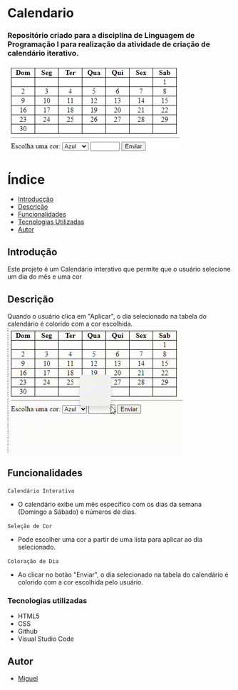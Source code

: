 
# Calendario

<h3>Repositório criado para a disciplina de Linguagem de Programação I para realização da atividade de criação de calendário iterativo.</h3>

![](image1.png)

# Índice
* [Introducção](#introduc%C3%A7%C3%A3o)
* [Descrição](#descri%C3%A7%C3%A3o)  
* [Funcionalidades](#funcionalidades)  
* [Tecnologias Utilizadas](#tecnologias-utilizadas) 
* [Autor](https://github.com/miguelitto16/Calendario#autor)  



## Introdução
Este projeto é um Calendário interativo que permite que o usuário selecione um dia do mês e uma cor

## Descrição
Quando o usuário clica em "Aplicar", o dia selecionado na tabela do calendário é colorido com a cor escolhida.
![](gif.gif)
## Funcionalidades
`Calendário Interativo`
* O calendário exibe um mês específico com os dias da semana (Domingo a Sábado) e números de dias.

`Seleção de Cor`
* Pode escolher uma cor a partir de uma lista para aplicar ao dia selecionado.

`Coloração de Dia`
* Ao clicar no botão "Enviar", o dia selecionado na tabela do calendário é colorido com a cor escolhida pelo usuário.

 

### Tecnologias utilizadas

* HTML5
* CSS
* Github
* Visual Studio Code

## Autor
* [Miguel](https://github.com/miguelitto16)
